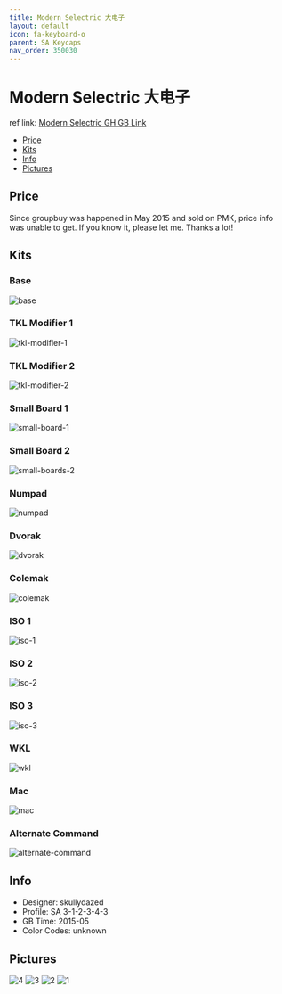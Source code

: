 ```yaml
---
title: Modern Selectric 大电子
layout: default
icon: fa-keyboard-o
parent: SA Keycaps
nav_order: 350030
---
```


# Modern Selectric 大电子

ref link: [Modern Selectric GH GB Link](https://geekhack.org/index.php?topic=72254.0)

* [Price](#price)
* [Kits](#kits)
* [Info](#info)
* [Pictures](#pictures)


## Price  
Since groupbuy was happened in May 2015 and sold on PMK, price info was unable to get. If you know it, please let me. Thanks a lot!


## Kits
### Base
<img src="{{ 'assets/images/sa-keycaps/modernselectric/kits_pics/base.png' | relative_url }}" alt="base" class="image featured">

### TKL Modifier 1
<img src="{{ 'assets/images/sa-keycaps/modernselectric/kits_pics/tkl-modifier-1.png' | relative_url }}" alt="tkl-modifier-1" class="image featured">

### TKL Modifier 2
<img src="{{ 'assets/images/sa-keycaps/modernselectric/kits_pics/tkl-modifier-2.png' | relative_url }}" alt="tkl-modifier-2" class="image featured">

### Small Board 1
<img src="{{ 'assets/images/sa-keycaps/modernselectric/kits_pics/small-board-1.png' | relative_url }}" alt="small-board-1" class="image featured">

### Small Board 2
<img src="{{ 'assets/images/sa-keycaps/modernselectric/kits_pics/small-boards-2.png' | relative_url }}" alt="small-boards-2" class="image featured">

### Numpad
<img src="{{ 'assets/images/sa-keycaps/modernselectric/kits_pics/numpad.png' | relative_url }}" alt="numpad" class="image featured">

### Dvorak
<img src="{{ 'assets/images/sa-keycaps/modernselectric/kits_pics/dvorak.png' | relative_url }}" alt="dvorak" class="image featured">

### Colemak
<img src="{{ 'assets/images/sa-keycaps/modernselectric/kits_pics/colemak.png' | relative_url }}" alt="colemak" class="image featured">

### ISO 1
<img src="{{ 'assets/images/sa-keycaps/modernselectric/kits_pics/iso-1.png' | relative_url }}" alt="iso-1" class="image featured">

### ISO 2
<img src="{{ 'assets/images/sa-keycaps/modernselectric/kits_pics/iso-2.png' | relative_url }}" alt="iso-2" class="image featured">

### ISO 3
<img src="{{ 'assets/images/sa-keycaps/modernselectric/kits_pics/iso-3.png' | relative_url }}" alt="iso-3" class="image featured">

### WKL
<img src="{{ 'assets/images/sa-keycaps/modernselectric/kits_pics/wkl.png' | relative_url }}" alt="wkl" class="image featured">

### Mac
<img src="{{ 'assets/images/sa-keycaps/modernselectric/kits_pics/mac.png' | relative_url }}" alt="mac" class="image featured">

### Alternate Command
<img src="{{ 'assets/images/sa-keycaps/modernselectric/kits_pics/alternate-command.png' | relative_url }}" alt="alternate-command" class="image featured">


## Info
* Designer: skullydazed
* Profile: SA 3-1-2-3-4-3
* GB Time: 2015-05
* Color Codes: unknown  


## Pictures
<img src="{{ 'assets/images/sa-keycaps/modernselectric/rendering_pics/4.jpg' | relative_url }}" alt="4" class="image featured">
<img src="{{ 'assets/images/sa-keycaps/modernselectric/rendering_pics/3.jpg' | relative_url }}" alt="3" class="image featured">
<img src="{{ 'assets/images/sa-keycaps/modernselectric/rendering_pics/2.jpg' | relative_url }}" alt="2" class="image featured">
<img src="{{ 'assets/images/sa-keycaps/modernselectric/rendering_pics/1.jpg' | relative_url }}" alt="1" class="image featured">
